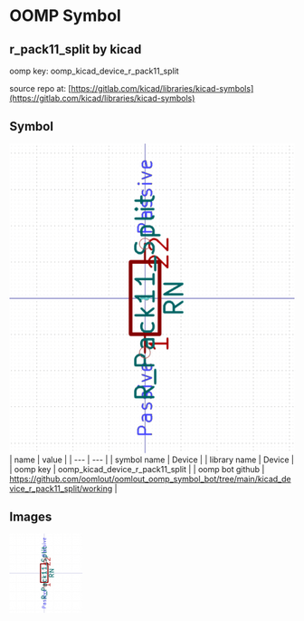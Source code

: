 # OOMP Symbol  
## r_pack11_split  by kicad  
  
oomp key: oomp_kicad_device_r_pack11_split  
  
source repo at: [https://gitlab.com/kicad/libraries/kicad-symbols](https://gitlab.com/kicad/libraries/kicad-symbols)  
## Symbol  
  
[![working.png](working_600.png)](working.png)  
| name | value | 
| --- | --- | 
| symbol name | Device | 
| library name | Device | 
| oomp key | oomp_kicad_device_r_pack11_split | 
| oomp bot github | https://github.com/oomlout/oomlout_oomp_symbol_bot/tree/main/kicad_device_r_pack11_split/working | 
## Images  
  
[![working.png](working_140.png)](working.png)  

